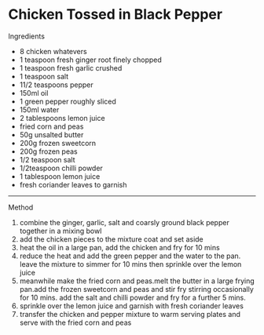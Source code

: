 # Chicken Tossed in Black Pepper

Ingredients

-   8 chicken whatevers
-   1 teaspoon fresh ginger root finely chopped
-   1 teaspoon fresh garlic crushed
-   1 teaspoon salt
-   11/2 teaspoons pepper
-   150ml oil
-   1 green pepper roughly sliced
-   150ml water
-   2 tablespoons lemon juice
-   fried corn and peas
-   50g unsalted butter
-   200g frozen sweetcorn
-   200g frozen peas
-   1/2 teaspoon salt
-   1/2teaspoon chilli powder
-   1 tablespoon lemon juice
-   fresh coriander leaves to garnish

--------------------------------------------------------------------------------

Method

1.  combine the ginger, garlic, salt and coarsly ground black pepper together in
    a mixing bowl
2.  add the chicken pieces to the mixture coat and set aside
3.  heat the oil in a large pan, add the chicken and fry for 10 mins
4.  reduce the heat and add the green pepper and the water to the pan. leave the
    mixture to simmer for 10 mins then sprinkle over the lemon juice
5.  meanwhile make the fried corn and peas.melt the butter in a large frying
    pan.add the frozen sweetcorn and peas and stir fry stirring occasionally for
    10 mins. add the salt and chilli powder and fry for a further 5 mins.
6.  sprinkle over the lemon juice and garnish with fresh coriander leaves
7.  transfer the chicken and pepper mixture to warm serving plates and serve
    with the fried corn and peas
